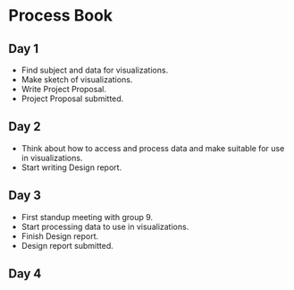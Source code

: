 # Process Book


## Day 1 
- Find subject and data for visualizations.
- Make sketch of visualizations.
- Write Project Proposal.
- Project Proposal submitted.

## Day 2
- Think about how to access and process data and make suitable for use in visualizations.
- Start writing Design report.

## Day 3
- First standup meeting with group 9.
- Start processing data to use in visualizations.
- Finish Design report.
- Design report submitted.

## Day 4 

